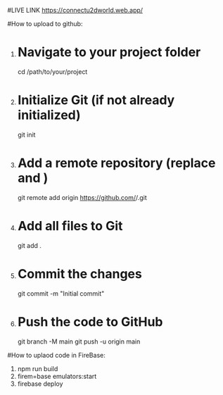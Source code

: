 #LIVE LINK
https://connectu2dworld.web.app/


#How to upload to github:

1. # Navigate to your project folder
    cd /path/to/your/project

2. # Initialize Git (if not already initialized)
    git init

3. # Add a remote repository (replace <username> and <repo-name>)
    git remote add origin https://github.com/<username>/<repo-name>.git

4. # Add all files to Git
    git add .

5. # Commit the changes
    git commit -m "Initial commit"

6. # Push the code to GitHub
    git branch -M main
    git push -u origin main


#How to uplaod code in FireBase:
1. npm run build
2. firem=base emulators:start
3. firebase deploy





